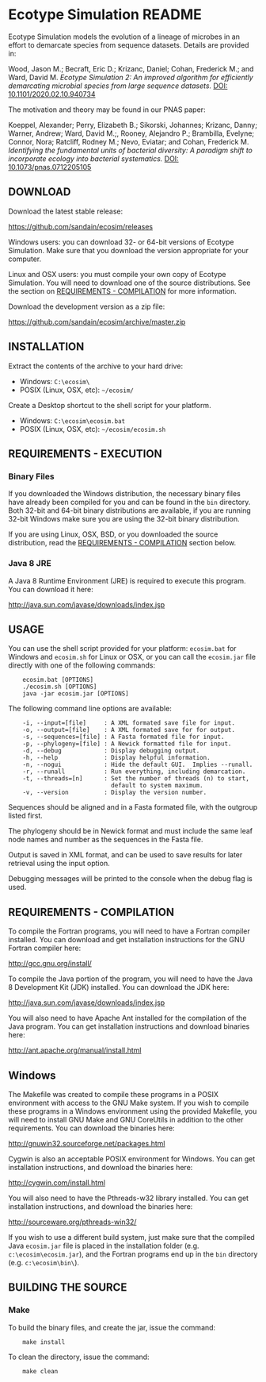 Ecotype Simulation README
=========================
Ecotype Simulation models the evolution of a lineage of microbes in an effort
to demarcate species from sequence datasets. Details are provided in:

Wood, Jason M.; Becraft, Eric D.; Krizanc, Daniel; Cohan, Frederick M.; and
  Ward, David M.  _Ecotype Simulation 2: An improved algorithm for efficiently
  demarcating microbial species from large sequence datasets._
  [DOI: 10.1101/2020.02.10.940734](https://doi.org/10.1101/2020.02.10.940734)

The motivation and theory may be found in our PNAS paper:

Koeppel, Alexander; Perry, Elizabeth B.; Sikorski, Johannes; Krizanc, Danny;
  Warner, Andrew; Ward, David M.;, Rooney, Alejandro P.; Brambilla, Evelyne;
  Connor, Nora; Ratcliff, Rodney M.; Nevo, Eviatar; and Cohan, Frederick M.
  _Identifying the fundamental units of bacterial diversity: A paradigm shift
  to incorporate ecology into bacterial systematics._
  [DOI: 10.1073/pnas.0712205105](https://doi.org/10.1073/pnas.0712205105)

## DOWNLOAD

Download the latest stable release:

https://github.com/sandain/ecosim/releases

Windows users: you can download 32- or 64-bit versions of Ecotype Simulation.
Make sure that you download the version appropriate for your computer.

Linux and OSX users: you must compile your own copy of Ecotype Simulation. You
will need to download one of the source distributions. See the section on
[REQUIREMENTS - COMPILATION](#requirements---compilation) for more
information.

Download the development version as a zip file:

https://github.com/sandain/ecosim/archive/master.zip


## INSTALLATION

Extract the contents of the archive to your hard drive:
* Windows: `C:\ecosim\`
* POSIX (Linux, OSX, etc): `~/ecosim/`

Create a Desktop shortcut to the shell script for your platform.
* Windows: `C:\ecosim\ecosim.bat`
* POSIX (Linux, OSX, etc): `~/ecosim/ecosim.sh`


## REQUIREMENTS - EXECUTION

### Binary Files

If you downloaded the Windows distribution, the necessary binary files have
already been compiled for you and can be found in the `bin` directory. Both
32-bit and 64-bit binary distributions are available, if you are running
32-bit Windows make sure you are using the 32-bit binary distribution.

If you are using Linux, OSX, BSD, or you downloaded the source distribution,
read the [REQUIREMENTS - COMPILATION](#requirements---compilation) section
below.

### Java 8 JRE

A Java 8 Runtime Environment (JRE) is required to execute this program.  You
can download it here:

http://java.sun.com/javase/downloads/index.jsp


## USAGE

You can use the shell script provided for your platform: `ecosim.bat` for
Windows and `ecosim.sh` for Linux or OSX, or you can call the `ecosim.jar`
file directly with one of the following commands:

        ecosim.bat [OPTIONS]
        ./ecosim.sh [OPTIONS]
        java -jar ecosim.jar [OPTIONS]

The following command line options are available:

        -i, --input=[file]     : A XML formated save file for input.
        -o, --output=[file]    : A XML formated save for for output.
        -s, --sequences=[file] : A Fasta formated file for input.
        -p, --phylogeny=[file] : A Newick formatted file for input.
        -d, --debug            : Display debugging output.
        -h, --help             : Display helpful information.
        -n, --nogui            : Hide the default GUI.  Implies --runall.
        -r, --runall           : Run everything, including demarcation.
        -t, --threads=[n]      : Set the number of threads (n) to start,
                                 default to system maximum.
        -v, --version          : Display the version number.

Sequences should be aligned and in a Fasta formated file, with the outgroup
listed first.

The phylogeny should be in Newick format and must include the same leaf node
names and number as the sequences in the Fasta file.

Output is saved in XML format, and can be used to save results for later
retrieval using the input option.

Debugging messages will be printed to the console when the debug flag is used.

## REQUIREMENTS - COMPILATION

To compile the Fortran programs, you will need to have a Fortran compiler
installed.  You can download and get installation instructions for the
GNU Fortran compiler here:

http://gcc.gnu.org/install/

To compile the Java portion of the program, you will need to have the Java 8
Development Kit (JDK) installed.  You can download the JDK here:

http://java.sun.com/javase/downloads/index.jsp

You will also need to have Apache Ant installed for the compilation of the
Java program.  You can get installation instructions and download binaries
here:

http://ant.apache.org/manual/install.html

## Windows

The Makefile was created to compile these programs in a POSIX environment with
access to the GNU Make system.  If you wish to compile these programs in a
Windows environment using the provided Makefile, you will need to install
GNU Make and GNU CoreUtils in addition to the other requirements.  You can
download the binaries here:

http://gnuwin32.sourceforge.net/packages.html

Cygwin is also an acceptable POSIX environment for Windows.  You can get
installation instructions, and download the binaries here:

http://cygwin.com/install.html

You will also need to have the Pthreads-w32 library installed.  You can get
installation instructions, and download the binaries here:

http://sourceware.org/pthreads-win32/

If you wish to use a different build system, just make sure that the compiled
Java `ecosim.jar` file is placed in the installation folder (e.g. 
`c:\ecosim\ecosim.jar`), and the Fortran programs end up in the `bin`
directory (e.g. `c:\ecosim\bin\`).


## BUILDING THE SOURCE

### Make

To build the binary files, and create the jar, issue the command:

        make install

To clean the directory, issue the command:

        make clean


